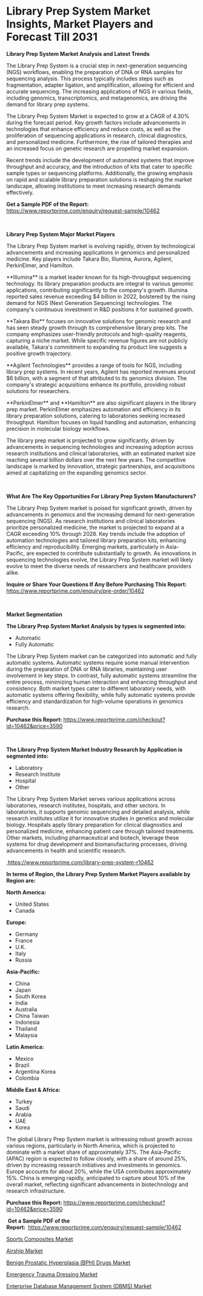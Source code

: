 <p><h1>Library Prep System Market Insights, Market Players and Forecast Till 2031</h1></p><p><strong>Library Prep System Market Analysis and Latest Trends</strong></p>
<p><p>The Library Prep System is a crucial step in next-generation sequencing (NGS) workflows, enabling the preparation of DNA or RNA samples for sequencing analysis. This process typically includes steps such as fragmentation, adapter ligation, and amplification, allowing for efficient and accurate sequencing. The increasing applications of NGS in various fields, including genomics, transcriptomics, and metagenomics, are driving the demand for library prep systems.</p><p>The Library Prep System Market is expected to grow at a CAGR of 4.30% during the forecast period. Key growth factors include advancements in technologies that enhance efficiency and reduce costs, as well as the proliferation of sequencing applications in research, clinical diagnostics, and personalized medicine. Furthermore, the rise of tailored therapies and an increased focus on genetic research are propelling market expansion. </p><p>Recent trends include the development of automated systems that improve throughput and accuracy, and the introduction of kits that cater to specific sample types or sequencing platforms. Additionally, the growing emphasis on rapid and scalable library preparation solutions is reshaping the market landscape, allowing institutions to meet increasing research demands effectively.</p></p>
<p><strong>Get a Sample PDF of the Report:&nbsp;</strong> <a href="https://www.reportprime.com/enquiry/request-sample/10462?utm_campaign=1838&utm_medium=2&utm_source=Github&utm_content=ia&utm_term=28112024&utm_id=library-prep-system">https://www.reportprime.com/enquiry/request-sample/10462</a></p>
<p>&nbsp;</p>
<p><strong>Library Prep System Major Market Players</strong></p>
<p><p>The Library Prep System market is evolving rapidly, driven by technological advancements and increasing applications in genomics and personalized medicine. Key players include Takara Bio, Illumina, Aurora, Agilent, PerkinElmer, and Hamilton. </p><p>**Illumina** is a market leader known for its high-throughput sequencing technology. Its library preparation products are integral to various genomic applications, contributing significantly to the company's growth. Illumina reported sales revenue exceeding $4 billion in 2022, bolstered by the rising demand for NGS (Next Generation Sequencing) technologies. The company's continuous investment in R&D positions it for sustained growth.</p><p>**Takara Bio** focuses on innovative solutions for genomic research and has seen steady growth through its comprehensive library prep kits. The company emphasizes user-friendly protocols and high-quality reagents, capturing a niche market. While specific revenue figures are not publicly available, Takara's commitment to expanding its product line suggests a positive growth trajectory.</p><p>**Agilent Technologies** provides a range of tools for NGS, including library prep systems. In recent years, Agilent has reported revenues around $6 billion, with a segment of that attributed to its genomics division. The company's strategic acquisitions enhance its portfolio, providing robust solutions for researchers.</p><p>**PerkinElmer** and **Hamilton** are also significant players in the library prep market. PerkinElmer emphasizes automation and efficiency in its library preparation solutions, catering to laboratories seeking increased throughput. Hamilton focuses on liquid handling and automation, enhancing precision in molecular biology workflows.</p><p>The library prep market is projected to grow significantly, driven by advancements in sequencing technologies and increasing adoption across research institutions and clinical laboratories, with an estimated market size reaching several billion dollars over the next few years. The competitive landscape is marked by innovation, strategic partnerships, and acquisitions aimed at capitalizing on the expanding genomics sector.</p></p>
<p>&nbsp;</p>
<p><strong>What Are The Key Opportunities For Library Prep System Manufacturers?</strong></p>
<p><p>The Library Prep System market is poised for significant growth, driven by advancements in genomics and the increasing demand for next-generation sequencing (NGS). As research institutions and clinical laboratories prioritize personalized medicine, the market is projected to expand at a CAGR exceeding 10% through 2028. Key trends include the adoption of automation technologies and tailored library preparation kits, enhancing efficiency and reproducibility. Emerging markets, particularly in Asia-Pacific, are expected to contribute substantially to growth. As innovations in sequencing technologies evolve, the Library Prep System market will likely evolve to meet the diverse needs of researchers and healthcare providers alike.</p></p>
<p><strong>Inquire or Share Your Questions If Any Before Purchasing This Report:</strong> <a href="https://www.reportprime.com/enquiry/pre-order/10462?utm_campaign=1838&utm_medium=2&utm_source=Github&utm_content=ia&utm_term=28112024&utm_id=library-prep-system">https://www.reportprime.com/enquiry/pre-order/10462</a></p>
<p>&nbsp;</p>
<p><strong>Market Segmentation</strong></p>
<p><strong>The Library Prep System Market Analysis by types is segmented into:</strong></p>
<p><ul><li>Automatic</li><li>Fully Automatic</li></ul></p>
<p><p>The Library Prep System market can be categorized into automatic and fully automatic systems. Automatic systems require some manual intervention during the preparation of DNA or RNA libraries, maintaining user involvement in key steps. In contrast, fully automatic systems streamline the entire process, minimizing human interaction and enhancing throughput and consistency. Both market types cater to different laboratory needs, with automatic systems offering flexibility, while fully automatic systems provide efficiency and standardization for high-volume operations in genomics research.</p></p>
<p><strong>Purchase this Report:&nbsp;</strong><a href="https://www.reportprime.com/checkout?id=10462&price=3590&utm_campaign=1838&utm_medium=2&utm_source=Github&utm_content=ia&utm_term=28112024&utm_id=library-prep-system">https://www.reportprime.com/checkout?id=10462&price=3590</a></p>
<p>&nbsp;</p>
<p><strong>The Library Prep System Market Industry Research by Application is segmented into:</strong></p>
<p><ul><li>Laboratory</li><li>Research Institute</li><li>Hospital</li><li>Other</li></ul></p>
<p><p>The Library Prep System Market serves various applications across laboratories, research institutes, hospitals, and other sectors. In laboratories, it supports genomic sequencing and detailed analysis, while research institutes utilize it for innovative studies in genetics and molecular biology. Hospitals apply library preparation for clinical diagnostics and personalized medicine, enhancing patient care through tailored treatments. Other markets, including pharmaceutical and biotech, leverage these systems for drug development and biomanufacturing processes, driving advancements in health and scientific research.</p></p>
<p><a href="https://www.reportprime.com/library-prep-system-r10462?utm_campaign=1838&utm_medium=2&utm_source=Github&utm_content=ia&utm_term=28112024&utm_id=library-prep-system">&nbsp;https://www.reportprime.com/library-prep-system-r10462</a></p>
<p><strong>In terms of Region, the Library Prep System Market Players available by Region are:</strong></p>
<p>
    <p> <strong> North America: </strong>
        <ul>
            <li>United States</li>
            <li>Canada</li>
        </ul>
        </p> 
    <p> <strong> Europe: </strong>
        <ul>
            <li>Germany</li>
            <li>France</li>
            <li>U.K.</li>
            <li>Italy</li>
            <li>Russia</li>
        </ul>
        </p> 
    <p> <strong> Asia-Pacific: </strong>
        <ul>
            <li>China</li>
            <li>Japan</li>
            <li>South Korea</li>
            <li>India</li>
            <li>Australia</li>
            <li>China Taiwan</li>
            <li>Indonesia</li>
            <li>Thailand</li>
            <li>Malaysia</li>
        </ul>
        </p> 
    <p> <strong> Latin America: </strong>
        <ul>
            <li>Mexico</li>
            <li>Brazil</li>
            <li>Argentina Korea</li>
            <li>Colombia</li>
        </ul>
        </p> 
    <p> <strong> Middle East & Africa: </strong>
        <ul>
            <li>Turkey</li>
            <li>Saudi</li>
            <li>Arabia</li>
            <li>UAE</li>
            <li>Korea</li>
        </ul>
    </p>
    </p>
<p><p>The global Library Prep System market is witnessing robust growth across various regions, particularly in North America, which is projected to dominate with a market share of approximately 37%. The Asia-Pacific (APAC) region is expected to follow closely, with a share of around 25%, driven by increasing research initiatives and investments in genomics. Europe accounts for about 20%, while the USA contributes approximately 15%. China is emerging rapidly, anticipated to capture about 10% of the overall market, reflecting significant advancements in biotechnology and research infrastructure.</p></p>
<p><strong>Purchase this Report: </strong><a href="https://www.reportprime.com/checkout?id=10462&price=3590&utm_campaign=1838&utm_medium=2&utm_source=Github&utm_content=ia&utm_term=28112024&utm_id=library-prep-system">https://www.reportprime.com/checkout?id=10462&price=3590</a></p>
<p>&nbsp;<strong>Get a Sample PDF of the Report:&nbsp;&nbsp;</strong><a href="https://www.reportprime.com/enquiry/request-sample/10462?utm_campaign=1838&utm_medium=2&utm_source=Github&utm_content=ia&utm_term=28112024&utm_id=library-prep-system">https://www.reportprime.com/enquiry/request-sample/10462</a></p>
<p><strong></strong></p>
<p><p><a href="https://www.linkedin.com/pulse/sports-composites-market-revolution-size-share-emerging-4ytue?utm_campaign=1838&utm_medium=2&utm_source=Github&utm_content=ia&utm_term=28112024&utm_id=library-prep-system">Sports Composites Market</a></p><p><a href="https://www.linkedin.com/pulse/global-airship-market-exploring-share-trends-future-growth-kyq7c?utm_campaign=1838&utm_medium=2&utm_source=Github&utm_content=ia&utm_term=28112024&utm_id=library-prep-system">Airship Market</a></p><p><a href="https://issuu.com/reportprime-2/docs/benign-prostatic-hyperplasia-bph-dr_b5ce3568d3a58a?utm_campaign=1838&utm_medium=2&utm_source=Github&utm_content=ia&utm_term=28112024&utm_id=library-prep-system">Benign Prostatic Hyperplasia (BPH) Drugs Market</a></p><p><a href="https://github.com/pizolina/Market-Research-Report-List-6/blob/main/emergency-trauma-dressing-market.md?utm_campaign=1838&utm_medium=2&utm_source=Github&utm_content=ia&utm_term=28112024&utm_id=library-prep-system">Emergency Trauma Dressing Market</a></p><p><a href="https://issuu.com/reportprime-2/docs/enterprise-database-management-syst_3d754baa85d5bd?utm_campaign=1838&utm_medium=2&utm_source=Github&utm_content=ia&utm_term=28112024&utm_id=library-prep-system">Enterprise Database Management System (DBMS) Market</a></p></p>